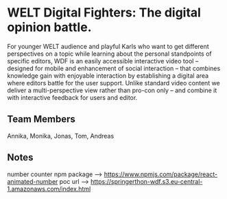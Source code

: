 # WELT Digital Fighters: The digital opinion battle.

For younger WELT audience and playful Karls who want to get different perspectives on a topic while learning about the personal standpoints of specific editors, WDF is an easily accessible interactive video tool – designed for mobile and enhancement of social interaction – that combines knowledge gain with enjoyable interaction by establishing a digital area where editors battle for the user support. Unlike standard video content we deliver a multi-perspective view rather than pro-con only – and combine it with interactive feedback for users and editor.

## Team Members

Annika, Monika, Jonas, Tom, Andreas

## Notes

number counter npm package --> https://www.npmjs.com/package/react-animated-number
poc url --> https://springerthon-wdf.s3.eu-central-1.amazonaws.com/index.html